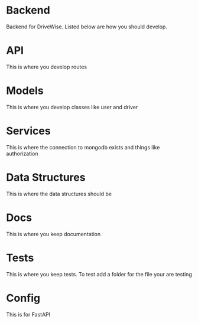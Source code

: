 # Backend
Backend for DriveWise. Listed below are how you should develop.

# API
This is where you develop routes

# Models
This is where you develop classes like user and driver

# Services
This is where the connection to mongodb exists and things like authorization

# Data Structures
This is where the data structures should be

# Docs 
This is where you keep documentation

# Tests
This is where you keep tests. To test add a folder for the file your are testing

# Config 
This is for FastAPI
